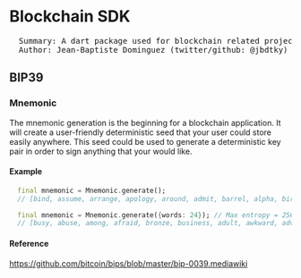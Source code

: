# Blockchain SDK

<pre>
  Summary: A dart package used for blockchain related project
  Author: Jean-Baptiste Dominguez (twitter/github: @jbdtky)
</pre>

## BIP39

### Mnemonic

The mnemonic generation is the beginning for a blockchain application. It will create a user-friendly deterministic seed that your user could store easily anywhere. This seed could be used to generate a deterministic key pair in order to sign anything that your would like.

#### Example

```dart
  final mnemonic = Mnemonic.generate();
  // [bind, assume, arrange, apology, around, admit, barrel, alpha, bird, basket, baby, apology]

  final mnemonic = Mnemonic.generate({words: 24}); // Max entropy = 256
  // [busy, abuse, among, afraid, bronze, business, adult, awkward, advance, advance, aisle, bench, build, adapt, black, brand, all, bottom, badge, already, ball, burden, alarm, bag]

```

#### Reference
https://github.com/bitcoin/bips/blob/master/bip-0039.mediawiki